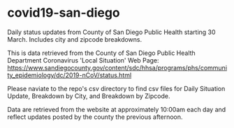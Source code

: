 # covid19-san-diego
Daily status updates from County of San Diego Public Health starting 30 March.  Includes city and zipcode breakdowns.

This is data retrieved from the County of San Diego Public Health Department Coronavirus 'Local Situation' Web Page: https://www.sandiegocounty.gov/content/sdc/hhsa/programs/phs/community_epidemiology/dc/2019-nCoV/status.html

Please naviate to the repo's csv directory to find csv files for Daily Situation Update, Breakdown by City, and Breakdown by Zipcode.

Data are retrieved from the website at approximately 10:00am each day and reflect updates posted by the county the previous afternoon.
